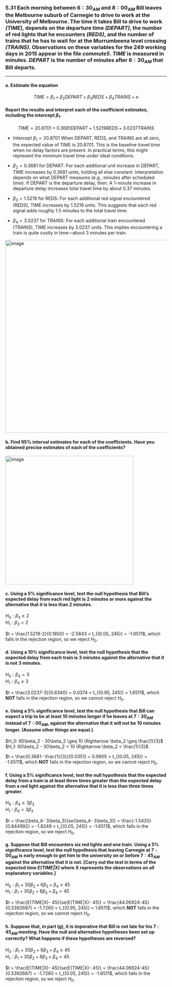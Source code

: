 ### 5.31 Each morning between $6:30_{AM}$ and $8:00_{AM}$ Bill leaves the Melbourne suburb of Carnegie to drive to work at the University of Melbourne. The time it takes Bill to drive to work *(TIME)*, depends on the departure time *(DEPART)*, the number of red lights that he encounters *(REDS)*, and the number of trains that he has to wait for at the Murrumbeena level crossing *(TRAINS)*. Observations on these variables for the 249 working days in 2015 appear in the file *commute5*. *TIME* is measured in minutes. *DEPART* is the number of minutes after  $6:30_{AM}$ that Bill departs.
---

#### a. Estimate the equation
$$
TIME = \beta_1 + \beta_2DEPART + \beta_3REDS + \beta_4TRAINS + e
$$
#### Report the results and interpret each of the coefficient estimates, including the intercept $\beta_1$.

$$
TIME = 20.8701 + 0.3681DEPART + 1.5219REDS + 3.0237TRAINS
$$

- Intercept $\beta_1 = 20.8701$
When DEPART, REDS, and TRAINS are all zero, the expected value of TIME is 20.8701.
This is the baseline travel time when no delay factors are present.
In practical terms, this might represent the minimum travel time under ideal conditions.

- $\beta_2 = 0.3681$ for DEPART:
For each additional unit increase in DEPART, TIME increases by 0.3681 units, holding all else constant.
Interpretation depends on what DEPART measures (e.g., minutes after scheduled time). If DEPART is the departure delay, then:
A 1-minute increase in departure delay increases total travel time by about 0.37 minutes.

- $\beta_3 = 1.5219$ for REDS:
For each additional red signal encountered (REDS), TIME increases by 1.5219 units.
This suggests that each red signal adds roughly 1.5 minutes to the total travel time.

- $\beta_4 = 3.0237$ for TRAINS:
For each additional train encountered (TRAINS), TIME increases by 3.0237 units.
This implies encountering a train is quite costly in time—about 3 minutes per train.

<img width="600" alt="image" src="https://github.com/user-attachments/assets/b9ae8e43-fc63-43d5-9fba-f35a1599fb7c" />


#### b. Find 95% interval estimates for each of the coefficients. Have you obtained precise estimates of each of the coefficients?

<img width="400" alt="image" src="https://github.com/user-attachments/assets/1dee02f2-d2af-467d-8ea0-06f8965ae726" />

#### c. Using a 5% significance level, test the null hypothesis that Bill’s expected delay from each red light is 2 minutes or more against the alternative that it is less than 2 minutes.

$H_0: \beta_3 \geq 2$    
$H_1: \beta_3 < 2$    

$t = \frac{1.5219-2}{0.1850} = -2.5843 < t_{(0.05, 245)} = -1.6511$, which falls in the rejection region, so we reject $H_0$. 

#### d. Using a 10% significance level, test the null hypothesis that the expected delay from each train is 3 minutes against the alternative that it is not 3 minutes.

$H_0: \beta_4 = 3$    
$H_1: \beta_4 \neq 3$    

$t = \frac{3.0237-3}{0.6340} = 0.0374 < t_{(0.95, 245)} = 1.6511$, which **NOT** falls in the rejection region, so we cannot reject $H_0$. 

#### e. Using a 5% significance level, test the null hypothesis that Bill can expect a trip to be at least 10 minutes longer if he leaves at $7:30_{AM}$ instead of $7:00_{AM}$, against the alternative that it will not be 10 minutes longer. (Assume other things are equal.)

$H_0: 60\beta_2 - 30\beta_2 \geq 10 \Rightarrow \beta_2 \geq \frac{1}{3}$       
$H_1: 60\beta_2 - 30\beta_2 < 10 \Rightarrow \beta_2 < \frac{1}{3}$    

$t = \frac{0.3681- \frac{1}{3}}{0.0351} = 0.9905 > t_{(0.05, 245)} = -1.6511$, which **NOT** falls in the rejection region, so we cannot reject $H_0$. 

#### f. Using a 5% significance level, test the null hypothesis that the expected delay from a train is at least three times greater than the expected delay from a red light against the alternative that it is less than three times greater.

$H_0: \beta_4 \geq 3\beta_3$        
$H_1: \beta_4 < 3\beta_3$    

$t = \frac{\beta_4- 3\beta_3}{se(\beta_4- 3\beta_3)} = \frac{-1.5420}{0.844992} = -1.8249 < t_{(0.05, 245)} = -1.6511$, which falls in the rejection region, so we reject $H_0$.

#### g. Suppose that Bill encounters six red lights and one train. Using a 5% significance level, test the null hypothesis that leaving Carnegie at $7:00_{AM}$ is early enough to get him to the university on or before $7:45_{AM}$ against the alternative that it is not. [Carry out the test in terms of the expected time *E(TIME|X)* where X represents the observations on all explanatory variables.]

$H_0: \beta_1 + 30\beta_2 + 6\beta_3 +\beta_4 \leq 45$        
$H_1: \beta_1 + 30\beta_2 + 6\beta_3 +\beta_4 > 45$      

$t = \frac{E(TIME|X)- 45}{se(E(TIME|X)- 45)} = \frac{44.06924-45}{0.5392687} = -1.7260 < t_{(0.95, 245)} = 1.6511$, which **NOT** falls in the rejection region, so we cannot reject $H_0$. 

#### h. Suppose that, in part (g), it is imperative that Bill is not late for his $7:45_{AM}$ meeting. Have the null and alternative hypotheses been set up correctly? What happens if these hypotheses are reversed?

$H_0: \beta_1 + 30\beta_2 + 6\beta_3 +\beta_4 \geq 45$        
$H_1: \beta_1 + 30\beta_2 + 6\beta_3 +\beta_4 < 45$      

$t = \frac{E(TIME|X)- 45}{se(E(TIME|X)- 45)} = \frac{44.06924-45}{0.5392687} = -1.7260 < t_{(0.05, 245)} = -1.6511$, which falls in the rejection region, so we reject $H_0$. 
